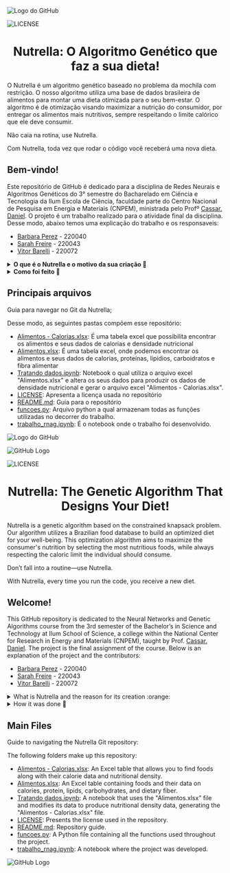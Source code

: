 ![Logo do GitHub](https://github.com/Sarah-Freire/Trabalho-RNAG/raw/main/A2.png)

![LICENSE](https://img.shields.io/badge/LICENSE-GNU%20General%20Public%20License%20v3.0-red)

<h1 align="center"> Nutrella: O Algoritmo Genético que faz a sua dieta! </h1>

O Nutrella é um algoritmo genético baseado no problema da mochila com restrição. O nosso algoritmo utiliza uma base de dados brasileira de alimentos para montar uma dieta otimizada para o seu bem-estar. O algoritmo é de otimização visando maximizar a nutrição do consumidor, por entregar os alimentos mais nutritivos, sempre respeitando o limite calórico que ele deve consumir.

Não caia na rotina, use Nutrella.

Com Nutrella, toda vez que rodar o código você receberá uma nova dieta.

## Bem-vindo!

Este repositório de GitHub é dedicado para a disciplina de Redes Neurais e Algoritmos Genéticos do 3° semestre do Bacharelado em Ciência e Tecnologia da Ilum Escola de Ciência, faculdade parte do Centro Nacional de Pesquisa em Energia e Materiais (CNPEM), ministrada pelo Profº [Cassar. Daniel](https://github.com/drcassar). O projeto é um trabalho realizado para o atividade final da disciplina. Desse modo, abaixo temos uma explicação do trabalho e os responsaveis: 

 - [Barbara Perez](https://github.com/barbaraperez) - 220040
 - [Sarah Freire](https://github.com/Sarah-Freire) - 220043
 - [Vitor Barelli](https://github.com/Leprechas) - 220072

<details>
    
__<summary>O que é o Nutrella e o motivo da sua criação :orange:</summary>__
    
<p align="justify"> Nutrella é o nome dado a este código, o qual procura uma dieta razoável para o usuário. Desse modo, usando Algoritmos Genéticos para gerar a dieta e, para que seja possível, tem-se um dataframe contendo uma lista de vários alimentos comuns na alimentação brasileira. Pensando nisso, o diferencial em relação aos demais concorrentes é que aqui, toda vez que após interagir com o código uma dieta nova será retornada, de moto a evitar alimentações repetitivas, mantendo a qualidade nas escolhas, estas que são dadas pelos melhores indivíduos (alimentos) encontrados na busca usado pelo algoritmo.  

Além disso, sua criação se deu pelo objetivo de cientificamente poder proporcionar uma dieta com alimentos acessíveis para a população, dado o objetivo de cada usuário.
</p>
</details>

<details>

__<summary>Como foi feito 🥗</summary>__
    
<p align="justify">O código foi feito fazendo uma adaptação no algoritmo genético para o problema clássico da mochila. Portanto, o funcionamento do código é semelhante e baseia-se em encontrar a melhor resposta possível dadas as opções, que nesse caso é uma dieta que aproxima-se do numero de calorias "ideal" que foi retornado pelas perguntas anteriores.

Desse modo, como grande mudança temos a função obevtivo, já que além de buscar uma dieta com bons valores de calorias ela busca os melhores índices possíveis para o valor nutricional, dado as restrições. E para compreender melhor como é a estrutura de um algoritmo genético e o que cada termo usado durante as etapas do código temos o glossario abaixo:

- __*Indivíduos*:__ Em algoritmos genéticos, os indivíduos são soluções potenciais para um problema. Cada indivíduo é representado por um cromossomo, que contém genes que codificam características ou traços específicos.

- __*População*:__ Uma população é uma coleção de indivíduos que são avaliados e evoluídos ao longo do tempo. A população representa a geração atual de soluções potenciais.

- __*Gene*:__ Um gene é uma seção específica de um cromossomo que codifica um traço ou característica particular. Por exemplo, em um algoritmo genético para otimizar o design de uma asa de avião, um gene pode representar o ângulo no qual a asa está inclinada.

- __*Cromossomos*:__ Um cromossomo é uma sequência de genes que representa uma solução individual para o problema em questão. Em algoritmos genéticos codificados em binário, os cromossomos são geralmente representados como sequências de 0s e 1s.

- __*Geração*:__ Uma geração refere-se a uma iteração do algoritmo genético. Durante cada geração, a função de aptidão é aplicada para avaliar os indivíduos da população, e novos indivíduos são criados por meio de seleção, cruzamento e mutação.

- __*Função de objetivo*:__ A função de aptidão é usada para avaliar o quão bem cada indivíduo da população resolve o problema em questão. Ela atribui uma pontuação de aptidão a cada indivíduo com base em quão próximo sua solução está de ser ótima.

- __*Seleção*:__ A seleção é o processo pelo qual os indivíduos com pontuações de aptidão mais altas têm maior probabilidade de serem escolhidos para reprodução (ou seja, passar seus genes adiante) do que aqueles com pontuações de aptidão mais baixas.

- __*Cruzamento*:__ O cruzamento envolve a combinação de dois cromossomos parentais para criar um ou mais cromossomos filhos. Esse processo pode ajudar a criar novas combinações de genes que podem levar a melhores soluções.

- __*Mutação*:__ A mutação envolve a alteração aleatória de um ou mais genes no cromossomo de um indivíduo. Esse processo pode ajudar a introduzir novos traços na população que podem levar a melhores soluções.

</p>
</details>

## Principais arquivos

<p align="justify"> Guia para navegar no Git da Nutrella; </p>

Desse modo, as seguintes pastas compõem esse repositório:
- [Alimentos - Calorias.xlsx](https://github.com/Sarah-Freire/Trabalho-RNAG/blob/main/Alimentos%20-%20Calorias.xlsx): É uma tabela excel que possibilita encontrar os alimentos e seus dados de calorias e densidade nutricional
- [Alimentos.xlsx](https://github.com/Sarah-Freire/Trabalho-RNAG/blob/main/Alimentos.xlsx): É uma tabela excel, onde podemos encontrar os alimentos e seus dados de calorias, proteínas, lipídios, carboidratos e fibra alimentar
- [Tratando dados.ipynb](https://github.com/Sarah-Freire/Trabalho-RNAG/blob/main/Tratando%20dados.ipynb): Notebook o qual utiliza o arquivo excel "Alimentos.xlsx" e altera os seus dados para produzir os dados de densidade nutricional e gerar o arquivo excel "Alimentos - Calorias.xlsx".
- [LICENSE](https://github.com/Sarah-Freire/Trabalho-RNAG/blob/main/LICENSE): Apresenta a licença usada no repositório
- [README.md](https://github.com/YgorRuas/Redes_Neuro_Anais/blob/main/README.md): Guia para o repositório
- [funcoes.py](https://github.com/Sarah-Freire/Trabalho-RNAG/blob/main/funcoes.py): Arquivo python a qual armazenam todas as funções utilizadas no decorrer do trabalho.
- [trabalho_rnag.ipynb](https://github.com/Sarah-Freire/Trabalho-RNAG/blob/main/trabalho_rnag.ipynb): É o notebook onde o trabalho foi desenvolvido.


![Logo do GitHub](https://github.com/Sarah-Freire/Trabalho-RNAG/raw/main/A1.png)

![GitHub Logo](https://github.com/Sarah-Freire/Trabalho-RNAG/raw/main/A2.png)

![LICENSE](https://img.shields.io/badge/LICENSE-GNU%20General%20Public%20License%20v3.0-red)

<h1 align="center"> Nutrella: The Genetic Algorithm That Designs Your Diet! </h1>

Nutrella is a genetic algorithm based on the constrained knapsack problem. Our algorithm utilizes a Brazilian food database to build an optimized diet for your well-being. This optimization algorithm aims to maximize the consumer's nutrition by selecting the most nutritious foods, while always respecting the caloric limit the individual should consume.

Don’t fall into a routine—use Nutrella.

With Nutrella, every time you run the code, you receive a new diet.

## Welcome!

This GitHub repository is dedicated to the Neural Networks and Genetic Algorithms course from the 3rd semester of the Bachelor’s in Science and Technology at Ilum School of Science, a college within the National Center for Research in Energy and Materials (CNPEM), taught by Prof. [Cassar. Daniel](https://github.com/drcassar). The project is the final assignment of the course. Below is an explanation of the project and the contributors:

- [Barbara Perez](https://github.com/barbaraperez) - 220040  
- [Sarah Freire](https://github.com/Sarah-Freire) - 220043  
- [Vitor Barelli](https://github.com/Leprechas) - 220072

<details>
<summary>What is Nutrella and the reason for its creation :orange:</summary>
    
<p align="justify">
Nutrella is the name given to this code, which seeks a reasonable diet for the user. Thus, by using Genetic Algorithms to generate the diet, and by having a dataframe containing a list of various foods common in Brazilian cuisine, the difference from other competitors is that here, every time you interact with the code, a new diet will be generated. This avoids repetitive meals while maintaining quality choices, provided by the best individuals (foods) found through the algorithm's search.

In addition, it was created with the scientific goal of providing a diet with accessible foods for the population, tailored to each user’s objectives.
</p>
</details>

<details>
<summary>How it was done 🥗</summary>
    
<p align="justify">
The code is an adaptation of the genetic algorithm for the classic knapsack problem. Therefore, the code’s operation is similar and is based on finding the best possible solution given the options. In this case, it seeks a diet close to the "ideal" caloric number returned by previous queries.

Hence, the main change lies in the objective function. In addition to searching for a diet with good caloric values, it also seeks the best possible nutritional indexes, given the constraints. To better understand the structure of a genetic algorithm and each term used during the code steps, we have the glossary below:

- __*Individuals*__: In genetic algorithms, individuals are potential solutions to a problem. Each individual is represented by a chromosome containing genes that encode specific characteristics or traits.

- __*Population*__: A population is a collection of individuals that are evaluated and evolved over time. The population represents the current generation of potential solutions.

- __*Gene*__: A gene is a specific section of a chromosome that encodes a particular trait or characteristic. For example, in a genetic algorithm optimizing an airplane wing design, a gene might represent the angle of the wing’s inclination.

- __*Chromosomes*__: A chromosome is a sequence of genes representing an individual solution to the problem at hand. In binary-encoded genetic algorithms, chromosomes are usually represented as sequences of 0s and 1s.

- __*Generation*__: A generation refers to an iteration of the genetic algorithm. In each generation, the fitness function evaluates the population's individuals, and new individuals are created through selection, crossover, and mutation.

- __*Objective Function*__: The fitness function is used to evaluate how well each individual in the population solves the problem in question. It assigns a fitness score to each individual based on how close its solution is to optimal.

- __*Selection*__: Selection is the process by which individuals with higher fitness scores are more likely to be chosen for reproduction (i.e., to pass their genes on) than those with lower fitness scores.

- __*Crossover*__: Crossover involves combining two parent chromosomes to create one or more offspring chromosomes. This process can create new gene combinations that lead to better solutions.

- __*Mutation*__: Mutation involves randomly altering one or more genes in an individual’s chromosome. This process can introduce new traits into the population, potentially leading to better solutions.
</p>
</details>

## Main Files

<p align="justify">Guide to navigating the Nutrella Git repository:</p>

The following folders make up this repository:

- [Alimentos - Calorias.xlsx](https://github.com/Sarah-Freire/Trabalho-RNAG/blob/main/Alimentos%20-%20Calorias.xlsx): An Excel table that allows you to find foods along with their calorie data and nutritional density.
- [Alimentos.xlsx](https://github.com/Sarah-Freire/Trabalho-RNAG/blob/main/Alimentos.xlsx): An Excel table containing foods and their data on calories, protein, lipids, carbohydrates, and dietary fiber.
- [Tratando dados.ipynb](https://github.com/Sarah-Freire/Trabalho-RNAG/blob/main/Tratando%20dados.ipynb): A notebook that uses the "Alimentos.xlsx" file and modifies its data to produce nutritional density data, generating the "Alimentos - Calorias.xlsx" file.
- [LICENSE](https://github.com/Sarah-Freire/Trabalho-RNAG/blob/main/LICENSE): Presents the license used in the repository.
- [README.md](https://github.com/YgorRuas/Redes_Neuro_Anais/blob/main/README.md): Repository guide.
- [funcoes.py](https://github.com/Sarah-Freire/Trabalho-RNAG/blob/main/funcoes.py): A Python file containing all the functions used throughout the project.
- [trabalho_rnag.ipynb](https://github.com/Sarah-Freire/Trabalho-RNAG/blob/main/trabalho_rnag.ipynb): A notebook where the project was developed.

![GitHub Logo](https://github.com/Sarah-Freire/Trabalho-RNAG/raw/main/A1.png)
